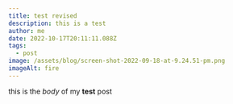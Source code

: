 ```yaml
---
title: test revised
description: this is a test
author: me
date: 2022-10-17T20:11:11.088Z
tags:
  - post
image: /assets/blog/screen-shot-2022-09-18-at-9.24.51-pm.png
imageAlt: fire
---
```

t﻿his is the *body* of my **test** post